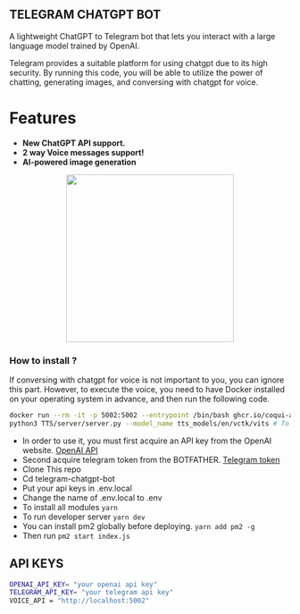 ## TELEGRAM CHATGPT BOT

A lightweight ChatGPT to Telegram bot that lets you interact with a large language model trained by OpenAI.

Telegram provides a suitable platform for using chatgpt due to its high security. By running this code, you will be able to utilize the power of chatting, generating images, and conversing with chatgpt for voice.

# Features

- **New ChatGPT API support.**
- **2 way Voice messages support!**
- **AI-powered image generation**

<p align="center">
    <img src="./demo.gif" width="300"/>
</p>

### How to install ?

If conversing with chatgpt for voice is not important to you, you can ignore this part. However, to execute the voice, you need to have Docker installed on your operating system in advance, and then run the following code.

```sh
docker run --rm -it -p 5002:5002 --entrypoint /bin/bash ghcr.io/coqui-ai/tts-cpu
python3 TTS/server/server.py --model_name tts_models/en/vctk/vits # To start a server
```

- In order to use it, you must first acquire an API key from the OpenAI website. [OpenAI API](https://openai.com/)
- Second acquire telegram token from the BOTFATHER. [Telegram token](https://telegram.me/BotFather)
- Clone This repo
- Cd telegram-chatgpt-bot
- Put your api keys in .env.local
- Change the name of .env.local to .env
- To install all modules `yarn`
- To run developer server `yarn dev`
- You can install pm2 globally before deploying. `yarn add pm2 -g`
- Then run `pm2 start index.js`

## API KEYS

```sh
OPENAI_API_KEY= "your openai api key"
TELEGRAM_API_KEY= "your telegram api key"
VOICE_API = "http://localhost:5002"
```
